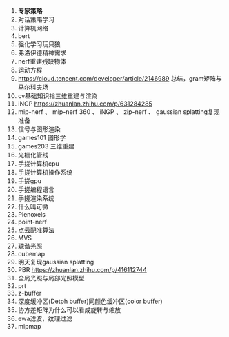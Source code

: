 1. **专家策略**
2. 对话策略学习
3. 计算机网络
5. bert
8. 强化学习玩只狼
12. 弗洛伊德精神需求
14. nerf重建残缺物体
16. 运动方程
17. https://cloud.tencent.com/developer/article/2146989 总结，gram矩阵与马尔科夫场
19. cv基础知识指三维重建与渲染
22. iNGP https://zhuanlan.zhihu.com/p/631284285
23. mip-nerf 、 mip-nerf 360 、 iNGP 、 zip-nerf 、 gaussian splatting复现准备
24. 信号与图形渲染
25. games101 图形学
26. games203 三维重建
27. 光栅化管线
28. 手搓计算机cpu
29. 手搓计算机操作系统
30. 手搓gpu
31. 手搓编程语言
32. 手搓渲染系统
33. 什么叫可微
34. Plenoxels
35. point-nerf
36. 点云配准算法
37. MVS
38. 球谐光照
39. cubemap
41. 明天复现gaussian splatting
42. PBR https://zhuanlan.zhihu.com/p/416112744
43. 全局光照与局部光照模型
44. prt
45. z-buffer
46. 深度缓冲区(Detph buffer)同颜色缓冲区(color buffer)
47. 协方差矩阵为什么可以看成旋转与缩放
48. ewa滤波，纹理过滤
49. mipmap